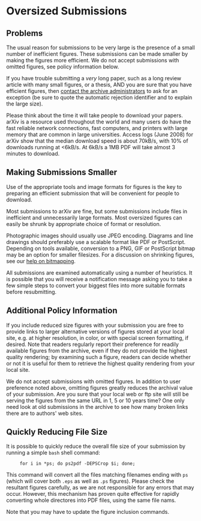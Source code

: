 Oversized Submissions
=====================

Problems
--------

The usual reason for submissions to be very large is the presence of a
small number of inefficient figures. These submissions can be made
smaller by making the figures more efficient. We do not accept
submissions with omitted figures, see policy information below.

If you have trouble submitting a *very* long paper, such as a long
review article with many small figures, or a thesis, AND you are sure
that you have efficient figures, then [contact the archive
administrators](/help/contact) to ask for an exception (be sure to quote
the automatic rejection identifier and to explain the large size).

Please think about the time it will take people to download your papers.
arXiv is a resource used throughout the world and many users do have the
fast reliable network connections, fast computers, and printers with
large memory that are common in large universities. Access logs (June
2008) for arXiv show that the median download speed is about 70kB/s,
with 10% of downloads running at \<6kB/s. At 6kB/s a 1MB PDF will take
almost 3 minutes to download.

Making Submissions Smaller
--------------------------

Use of the appropriate tools and image formats for figures is the key to
preparing an efficient submission that will be convenient for people to
download.

Most submissions to arXiv are fine, but some submissions include files
in inefficient and unnecessarily large formats. Most oversized figures
can easily be shrunk by appropriate choice of format or resolution.

Photographic images should usually use JPEG encoding. Diagrams and line
drawings should preferably use a scalable format like PDF or PostScript.
Depending on tools available, conversion to a PNG, GIF or PostScript
bitmap may be an option for smaller filesizes. For a discussion on
shrinking figures, see our [help on bitmapping](bitmap).

All submissions are examined automatically using a number of heuristics.
It is possible that you will receive a notification message asking you
to take a few simple steps to convert your biggest files into more
suitable formats before resubmitting.

Additional Policy Information
-----------------------------

If you include reduced size figures with your submission you are free to
provide links to larger alternative versions of figures stored at your
local site, e.g. at higher resolution, in color, or with special screen
formatting, if desired. Note that readers regularly report their
preference for readily available figures from the archive, even if they
do not provide the highest quality rendering; by examining such a
figure, readers can decide whether or not it is useful for them to
retrieve the highest quality rendering from your local site.

We do not accept submissions with omitted figures. In addition to user
preference noted above, omitting figures greatly reduces the archival
value of your submission. Are you sure that your local web or ftp site
will still be serving the figures from the same URL in 1, 5 or 10 years
time? One only need look at old submissions in the archive to see how
many broken links there are to authors' web sites.

Quickly Reducing File Size
--------------------------

It is possible to quickly reduce the overall file size of your
submission by running a simple `bash` shell command:

         for i in *ps; do ps2pdf -DEPSCrop $i; done;
      

This command will convert all the files matching filenames ending with
`ps` (which will cover both `.eps` as well as `.ps` figures). Please
check the resultant figures carefully, as we are not responsible for any
errors that may occur. However, this mechanism has proven quite
effective for rapidly converting whole directores into PDF files, using
the same file nams.

Note that you may have to update the figure inclusion commands.

